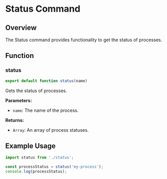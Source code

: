 # Status Command

## Overview

The Status command provides functionality to get the status of processes.

## Function

### status

```javascript
export default function status(name)
```

Gets the status of processes.

**Parameters:**

- `name`: The name of the process.

**Returns:**

- `Array`: An array of process statuses.

## Example Usage

```javascript
import status from './status';

const processStatus = status('my-process');
console.log(processStatus);
```
